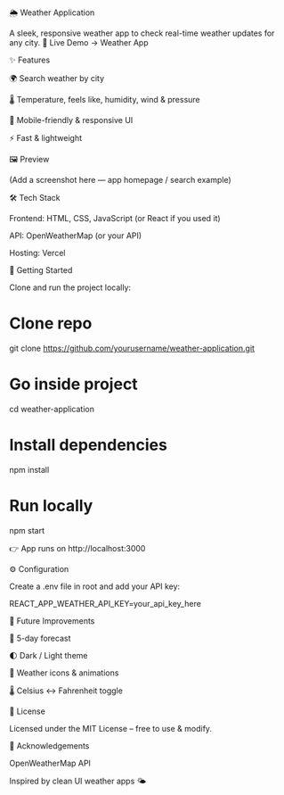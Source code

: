🌦️ Weather Application

A sleek, responsive weather app to check real-time weather updates for any city.
🔗 Live Demo → Weather App

✨ Features

🌍 Search weather by city

🌡️ Temperature, feels like, humidity, wind & pressure

📱 Mobile-friendly & responsive UI

⚡ Fast & lightweight

🖼️ Preview

(Add a screenshot here — app homepage / search example)

🛠️ Tech Stack

Frontend: HTML, CSS, JavaScript (or React if you used it)

API: OpenWeatherMap (or your API)

Hosting: Vercel

🚀 Getting Started

Clone and run the project locally:

# Clone repo
git clone https://github.com/yourusername/weather-application.git

# Go inside project
cd weather-application

# Install dependencies
npm install

# Run locally
npm start


👉 App runs on http://localhost:3000

⚙️ Configuration

Create a .env file in root and add your API key:

REACT_APP_WEATHER_API_KEY=your_api_key_here

🌱 Future Improvements

🔮 5-day forecast

🌓 Dark / Light theme

🎨 Weather icons & animations

🌡️ Celsius ↔ Fahrenheit toggle

📜 License

Licensed under the MIT License – free to use & modify.

💙 Acknowledgements

OpenWeatherMap
 API

Inspired by clean UI weather apps 🌤️
